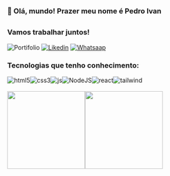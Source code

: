 ### 👋 Olá, mundo! Prazer meu nome é Pedro Ivan

## 
### Vamos trabalhar juntos!

![Portifolio](https://img.shields.io/badge/dev.to-0A0A0A?style=for-the-badge&logo=devdotto&logoColor=white)
[![Likedin](https://img.shields.io/badge/LinkedIn-0077B5?style=for-the-badge&logo=linkedin&logoColor=white)](https://www.linkedin.com/in/pedro-ivan-4155a9234/)
[![Whatsaap](https://img.shields.io/badge/WhatsApp-25D366?style=for-the-badge&logo=whatsapp&logoColor=white)](https://wa.me/558592421261)

### Tecnologias que tenho conhecimento:
<div style="display: flex">
    <img aling="center" alt="html5" src="https://img.shields.io/badge/HTML5-E34F26?style=for-the-badge&logo=html5&logoColor=white">
    <img aling="center" alt="css3" src="https://img.shields.io/badge/CSS3-1572B6?style=for-the-badge&logo=css3&logoColor=white">
    <img aling="center" alt="js" src="https://img.shields.io/badge/JavaScript-F7DF1E?style=for-the-badge&logo=javascript&logoColor=black">
    <img aling="center" alt="NodeJS" src="https://img.shields.io/badge/Node.js-43853D?style=for-the-badge&logo=node.js&logoColor=white">
    <img aling="center" alt="react" src="https://img.shields.io/badge/React-20232A?style=for-the-badge&logo=react&logoColor=61DAFB">
    <img aling="center" alt="tailwind" src="https://img.shields.io/badge/Tailwind_CSS-38B2AC?style=for-the-badge&logo=tailwind-css&logoColor=white">
    
</div><br/>

<div style="display: flex">
    <img height="180em" alt="" src="https://github-readme-stats.vercel.app/api?username=ordeeep&show_icons=true&theme=white">
    <img height="180em" alt="" src="https://github-readme-stats.vercel.app/api/top-langs/?username=ordeeep&layout=compact">
</div>
<!--
![PedroIvan GitHub stats](https://github-readme-stats.vercel.app/api?username=ordeeep&show_icons=true&theme=white)
[![Top Langs](https://github-readme-stats.vercel.app/api/top-langs/?username=ordeeep)](https://github.com/anuraghazra/github-readme-stats)
->
